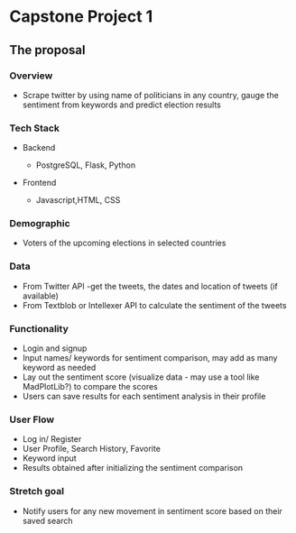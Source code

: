 # Capstone Project 1
## The proposal


### Overview
 - Scrape twitter by using name of politicians in any country, gauge the sentiment from keywords and predict election results

### Tech Stack

- Backend
  - PostgreSQL, Flask, Python

- Frontend

    - Javascript,HTML, CSS

### Demographic

- Voters of the upcoming elections in selected countries

### Data
- From Twitter API -get the tweets, the dates and location of tweets (if available)
- From Textblob or Intellexer API to calculate the sentiment of the tweets

### Functionality

- Login and signup
- Input names/ keywords for sentiment comparison, may add as many keyword as needed
- Lay out the sentiment score (visualize data - may use a tool like MadPlotLib?) to compare the scores
- Users can save results for each sentiment analysis in their profile

### User Flow
- Log in/ Register 
- User Profile, Search History, Favorite
- Keyword input 
- Results obtained after initializing the sentiment comparison
  

### Stretch goal
- Notify users for any new movement in sentiment score based on their saved search


